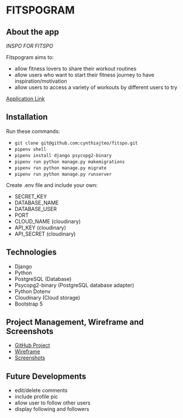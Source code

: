 # FITSPOGRAM

## About the app

_INSPO FOR FITSPO_

Fitspogram aims to:

-   allow fitness lovers to share their workout routines
-   allow users who want to start their fitness journey to have inspiration/motivation
-   allow users to access a variety of workouts by different users to try

[Application Link](https://cjt-fitspo.herokuapp.com/)

## Installation

Run these commands:

-   `git clone git@github.com:cynthiajteo/fitspo.git`
-   `pipenv shell`
-   `pipenv install django psycopg2-binary`
-   `pipenv run python manage.py makemigrations`
-   `pipenv run python manage.py migrate`
-   `pipenv run python manage.py runserver`

Create .env file and include your own:

-   SECRET_KEY
-   DATABASE_NAME
-   DATABASE_USER
-   PORT
-   CLOUD_NAME (cloudinary)
-   API_KEY (cloudinary)
-   API_SECRET (cloudinary)

## Technologies

-   Django
-   Python
-   PostgreSQL (Database)
-   Psycopg2-binary (PostgreSQL database adapter)
-   Python Dotenv
-   Cloudinary (Cloud storage)
-   Bootstrap 5

## Project Management, Wireframe and Screenshots

-   [GitHub Project](https://github.com/cynthiajteo/fitspo/projects/1)
-   [Wireframe](https://www.canva.com/design/DAEeJGKRWWo/v9azN08JVB9JdIoE-sbKzA/view?utm_content=DAEeJGKRWWo&utm_campaign=designshare&utm_medium=link&utm_source=publishpresent)
-   [Screenshots](https://docs.google.com/presentation/d/184MyZmmj8U7LkJyCWNvx2io9vcyR166VJw5bc8eDKjA/edit#slide=id.gdec580192f_0_23)

## Future Developments

-   edit/delete comments
-   include profile pic
-   allow user to follow other users
-   display following and followers
